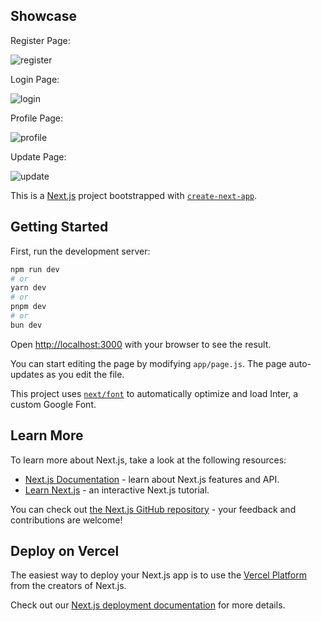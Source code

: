 ## Showcase

Register Page: 

![register](https://github.com/rishabhAR0RA/assignment/assets/103426330/af42f4d1-cc16-4380-822a-062f16cb79b4)

Login Page:

![login](https://github.com/rishabhAR0RA/assignment/assets/103426330/33f491cb-9d85-4a08-8e6e-275b2d50bf9c)

Profile Page:

![profile](https://github.com/rishabhAR0RA/assignment/assets/103426330/425b3ee5-98a8-4ba4-a100-688be8a0b473)

Update Page:

![update](https://github.com/rishabhAR0RA/assignment/assets/103426330/9614593e-373f-4d98-b42b-1de0c81a87c6)

This is a [Next.js](https://nextjs.org/) project bootstrapped with [`create-next-app`](https://github.com/vercel/next.js/tree/canary/packages/create-next-app).

## Getting Started

First, run the development server:

```bash
npm run dev
# or
yarn dev
# or
pnpm dev
# or
bun dev
```

Open [http://localhost:3000](http://localhost:3000) with your browser to see the result.

You can start editing the page by modifying `app/page.js`. The page auto-updates as you edit the file.

This project uses [`next/font`](https://nextjs.org/docs/basic-features/font-optimization) to automatically optimize and load Inter, a custom Google Font.

## Learn More

To learn more about Next.js, take a look at the following resources:

- [Next.js Documentation](https://nextjs.org/docs) - learn about Next.js features and API.
- [Learn Next.js](https://nextjs.org/learn) - an interactive Next.js tutorial.

You can check out [the Next.js GitHub repository](https://github.com/vercel/next.js/) - your feedback and contributions are welcome!

## Deploy on Vercel

The easiest way to deploy your Next.js app is to use the [Vercel Platform](https://vercel.com/new?utm_medium=default-template&filter=next.js&utm_source=create-next-app&utm_campaign=create-next-app-readme) from the creators of Next.js.

Check out our [Next.js deployment documentation](https://nextjs.org/docs/deployment) for more details.
